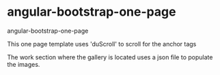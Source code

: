 # angular-bootstrap-one-page
angular-bootstrap-one-page

This one page template uses 'duScroll' to scroll for the anchor tags

The work section where the gallery is located uses a json file to populate the images.

